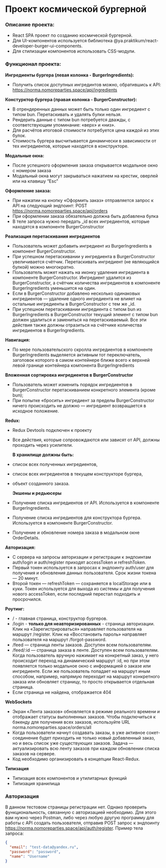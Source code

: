 # **Проект космической бургерной**

### Описание проекта:
- React SPA проект по созданию космической бургерной.
- Для UI-компонентов используется библиотека @ya.praktikum/react-developer-burger-ui-components.
- Для стилизации компонентов использовать CSS-модули.

### Функционал проекта:
**Ингредиенты бургера (левая колонка - BurgerIngredients):**
- Получить список доступных ингрединтов можно, обратившись к API: https://norma.nomoreparties.space/api/ingredients

**Констурктор бургера (правая колонка - BurgerConstructor):**
- В отрендеренных данных может быть только один ингредиент с типом bun. Перетаскивать и удалять булки нельзя.
- Рендерить данные с типом bun потребуется дважды, с соответствующим упоминание: «верх» и «низ».
- Для расчётов итоговой стоимости потребуется цена каждой из этих булок.
- Стоимость бургера высчитывается динамически в зависимости от тех ингредиентов, которые находятся в конструкторе.

**Модальные окна:**
- После успешного оформления заказа открывается модальное окно с номером заказа
- Модальный окна могут закрываться нажатием на крестик, оверлей или на клавишу “Esc”

**Оформление заказа:**
- При нажатии на кнопку «Оформить заказ» отправляется запрос к API на следующий эндпоинт: POST https://norma.nomoreparties.space/api/orders
- При оформлении заказа обязательно должна быть добавлена булка
- В теле запроса нужно передать _id всех ингредиентов, которые находятся в компоненте BurgerConstructor

**Реализация перетаскивания ингредиентов**
- Пользователь может добавить ингредиент из BurgerIngredients в компонент BurgerConstructor.
- При успешном перетаскивании у ингредиента в BurgerConstructor увеличивается счётчик. Перетаскивать ингредиент (не являющийся булкой) можно многократно.
- Пользователь может нажать на иконку удаления ингредиента в компоненте BurgerConstructor. Ингредиент удалится из BurgerConstructor, а счётчик количества ингредиентов в компоненте BurgerIngredients уменьшится на один.
- Если в BurgerConstructor добавлено несколько одинаковых ингредиентов — удаление одного ингредиента не влияет на остальные ингредиенты в BurgerConstructor с тем же _id.
- При успешном перетаскивании ингредиента с типом bun из BurgerIngredients в BurgerConstructor текущий элемент с типом bun должен удалиться и замениться на перетаскиваемый. Все эти действия также должны отразиться на счётчике количества ингредиентов в BurgerIngredients.

**Навигация:**
- По мере пользовательского скролла ингредиентов в компоненте BurgerIngredients выделяется активным тот переключатель, заголовок которого в самом контейнере ближе всего к верхней левой границе контейнера компонента BurgerIngredients

**Вложенная сортировка ингредиентов в BurgerConstructor**
- Пользователь может изменить порядок ингредиентов в BurgerConstructor перетаскиванием конкретного элемента (кроме bun);
- При попытке «бросить» ингредиент за пределы BurgerConstructor ничего происходить не должно — ингредиент возвращается в исходное положение.

**Redux:**
- Redux Devtools подключен к проекту
- Все действия, которые сопровождаются или зависят от API, должны проходить через усилители.

  **В хранилище должны быть:**
- список всех полученных ингредиентов,
- список всех ингредиентов в текущем конструкторе бургера,
- объект созданного заказа.

  **Экшены и редьюсеры**
- Получение списка ингредиентов от API. Используется в компоненте BurgerIngredients.
- Получение списка ингредиентов для конструктора бургера. Используется в компоненте BurgerConstructor.
- Получение и обновление номера заказа в модальном окне OrderDetails.

**Авторизация:**
- С сервера на запросы авторизации и регистрации к эндпоинтам auth/login и auth/register приходят accessToken и refreshToken.
- Первый токен используется в запросах к эндпоинту auth/user для получения и обновления данных пользователя. Срок жизни токена — 20 минут.
- Второй токен — refreshToken — сохраняется в localStorage или в куки. Токен используется для выхода из системы и для получения нового accessToken, если последний перестал подходить и просрочился.

**Роутинг:**
- / - главная страница, конструктор бургеров.
- /login - **только для неавторизированных** - страница авторизации. Клик на «Зарегистрироваться» направляет пользователя на маршрут /register. Клик на «Восстановить пароль» направляет пользователя на маршрут /forgot-password.
- /feed — страница ленты заказов. Доступен всем пользователям.
- /feed/:id — страница заказа в ленте. Доступен всем пользователям. Когда пользователь вручную нажимает на конкретный заказ, у него происходит переход на динамический маршрут :id, но при этом появляется только модальное окно с информацией о заказе или ингредиенте. Если же пользователь попадает на маршрут иным способом, например, напрямую переходит на маршрут конкретного заказа или обновляет страницу, то просто открывается отдельная страница.
- Если страница не найдена, отображается 404

**WebSockets**
- Экран «Лента заказов» обновляется в режиме реального времени и отображает статусы выполненных заказов. Чтобы подключиться к бэкенду для получения всех заказов, используйте URL norma.nomoreparties.space/orders/all
- Когда пользователи начнут создавать заказы, в уже активное сокет-соединение будет приходить не только новый добавленный заказ, но и весь список уже существующих заказов. Задача — актуализировать всю ленту заказов при каждом обновлении списка заказов на сервере.
- Код необходимо организировать в концепции React-Redux.

**Типизация**
- Типизация всех компонентов и утилитарных функций
- Типизация хранилища

### Авторизация
В данном тестовом страницы регистрации нет. Однако проверить функциональность, связанную с авторизацией необходимо. 
Для этого вам нужно через Postman, либо через любую другую программу для работы с API создать пользователя, отправив POST запрос к эндпоинту 
https://norma.nomoreparties.space/api/auth/register.
Пример тела запроса:
```json
{
  "email": "test-data@yandex.ru",
  "password": "password",
  "name": "Username"
}
```
